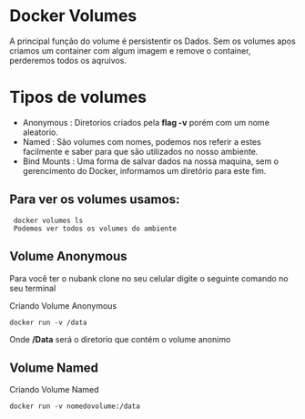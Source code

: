# Docker Volumes
A principal função do volume é persistentir os Dados. Sem os volumes apos criamos um container com algum imagem e remove o container, perderemos todos os aqruivos.

  # Tipos de volumes
   - Anonymous : Diretorios criados pela **flag -v** porém com um nome aleatorio.
   - Named : São volumes com nomes, podemos nos referir a estes facilmente e saber para que são utilizados no nosso ambiente.
   - Bind Mounts : Uma forma de salvar dados na nossa maquina, sem o gerencimento do Docker, informamos um diretório para este fim.

## Para ver os volumes usamos:
 ```
  docker volumes ls
  Podemos ver todos os volumes do ambiente
```

## Volume Anonymous
  
  Para você ter o nubank clone no seu celular digite o seguinte comando no seu terminal
  
  Criando Volume Anonymous
  ```
  docker run -v /data
```
  Onde **/Data** será o diretorio que contém o volume anonimo
  
  ## Volume Named
   Criando Volume Named
  ```
  docker run -v nomedovolume:/data
```
